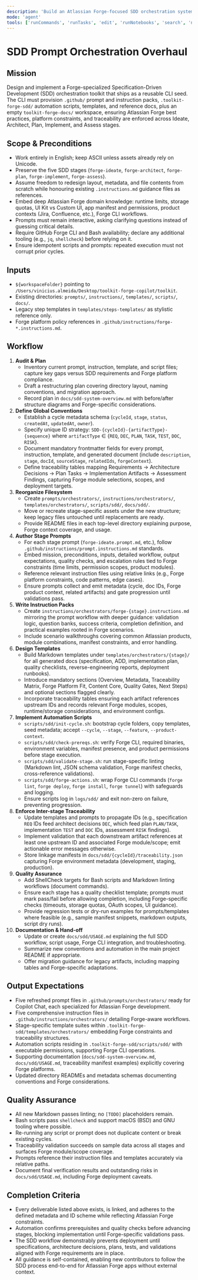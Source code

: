 ```yaml
---
description: 'Build an Atlassian Forge-focused SDD orchestration system with prompts, instructions, templates, and automation'
mode: 'agent'
tools: ['runCommands', 'runTasks', 'edit', 'runNotebooks', 'search', 'new', 'github/github-mcp-server/*', 'extensions', 'todos', 'usages', 'vscodeAPI', 'problems', 'changes', 'testFailure', 'openSimpleBrowser', 'fetch', 'githubRepo', 'betterthantomorrow.joyride/joyride-eval', 'betterthantomorrow.joyride/human-intelligence']
---
```


# SDD Prompt Orchestration Overhaul

## Mission
Design and implement a Forge-specialized Specification-Driven Development (SDD) orchestration toolkit that ships as a reusable CLI seed. The CLI must provision `.github/` prompt and instruction packs, `.toolkit-forge-sdd/` automation scripts, templates, and reference docs, plus an empty `toolkit-forge-docs/` workspace, ensuring Atlassian Forge best practices, platform constraints, and traceability are enforced across Ideate, Architect, Plan, Implement, and Assess stages.

## Scope & Preconditions
- Work entirely in English; keep ASCII unless assets already rely on Unicode.
- Preserve the five SDD stages (`forge-ideate`, `forge-architect`, `forge-plan`, `forge-implement`, `forge-assess`).
- Assume freedom to redesign layout, metadata, and file contents from scratch while honouring existing `.instructions.md` guidance files as references.
- Embed deep Atlassian Forge domain knowledge: runtime limits, storage quotas, UI Kit vs Custom UI, app manifest and permissions, product contexts (Jira, Confluence, etc.), Forge CLI workflows.
- Prompts must remain interactive, asking clarifying questions instead of guessing critical details.
- Require GitHub Forge CLI and Bash availability; declare any additional tooling (e.g., `jq`, `shellcheck`) before relying on it.
- Ensure idempotent scripts and prompts: repeated execution must not corrupt prior cycles.

## Inputs
- `${workspaceFolder}` pointing to `/Users/vinicius.almeida/Desktop/toolkit-forge-copilot/toolkit`.
- Existing directories: `prompts/`, `instructions/`, `templates/`, `scripts/`, `docs/`.
- Legacy step templates in `templates/steps-templates/` as stylistic reference only.
- Forge platform policy references in `.github/instructions/forge-*.instructions.md`.

## Workflow
1. **Audit & Plan**
   - Inventory current prompt, instruction, template, and script files; capture key gaps versus SDD requirements and Forge platform compliance.
   - Draft a restructuring plan covering directory layout, naming conventions, and migration approach.
   - Record plan in `docs/sdd-system-overview.md` with before/after structure diagrams and Forge-specific considerations.
2. **Define Global Conventions**
   - Establish a cycle metadata schema (`cycleId`, `stage`, `status`, `createdAt`, `updatedAt`, `owner`).
   - Specify unique ID strategy: `SDD-{cycleId}-{artifactType}-{sequence}` where `artifactType` ∈ {`REQ`, `DEC`, `PLAN`, `TASK`, `TEST`, `DOC`, `RISK`}.
   - Document mandatory frontmatter fields for every prompt, instruction, template, and generated document (include `description`, `stage`, `docId`, `sourceStage`, `relatedIds`, `forgeContext`).
   - Define traceability tables mapping Requirements → Architecture Decisions → Plan Tasks → Implementation Artifacts → Assessment Findings, capturing Forge module selections, scopes, and deployment targets.
3. **Reorganize Filesystem**
   - Create `prompts/orchestrators/`, `instructions/orchestrators/`, `templates/orchestrators/`, `scripts/sdd/`, `docs/sdd/`.
   - Move or recreate stage-specific assets under the new structure; keep legacy files untouched until replacements are ready.
   - Provide README files in each top-level directory explaining purpose, Forge context coverage, and usage.
4. **Author Stage Prompts**
   - For each stage prompt (`forge-ideate.prompt.md`, etc.), follow `.github/instructions/prompt.instructions.md` standards.
   - Embed mission, preconditions, inputs, detailed workflow, output expectations, quality checks, and escalation rules tied to Forge constraints (time limits, permission scopes, product modules).
   - Reference relevant instruction files using relative links (e.g., Forge platform constraints, code patterns, edge cases).
   - Ensure prompts collect and emit metadata (cycle, doc IDs, Forge product context, related artifacts) and gate progression until validations pass.
5. **Write Instruction Packs**
   - Create `instructions/orchestrators/forge-{stage}.instructions.md` mirroring the prompt workflow with deeper guidance: validation logic, question banks, success criteria, completion definition, and practical examples rooted in Forge scenarios.
   - Include scenario walkthroughs covering common Atlassian products, module combinations, manifest constraints, and error handling.
6. **Design Templates**
   - Build Markdown templates under `templates/orchestrators/{stage}/` for all generated docs (specification, ADD, implementation plan, quality checklists, reverse-engineering reports, deployment runbooks).
   - Introduce mandatory sections (Overview, Metadata, Traceability Matrix, Forge Platform Fit, Content Core, Quality Gates, Next Steps) and optional sections flagged clearly.
   - Incorporate traceability tables ensuring each artifact references upstream IDs and records relevant Forge modules, scopes, runtime/storage considerations, and environment configs.
7. **Implement Automation Scripts**
   - `scripts/sdd/init-cycle.sh`: bootstrap cycle folders, copy templates, seed metadata; accept `--cycle`, `--stage`, `--feature`, `--product-context`.
   - `scripts/sdd/check-prereqs.sh`: verify Forge CLI, required binaries, environment variables, manifest presence, and product permissions before stage execution.
   - `scripts/sdd/validate-stage.sh`: run stage-specific linting (Markdown lint, JSON schema validation, Forge manifest checks, cross-reference validations).
   - `scripts/sdd/forge-actions.sh`: wrap Forge CLI commands (`forge lint`, `forge deploy`, `forge install`, `forge tunnel`) with safeguards and logging.
   - Ensure scripts log in `logs/sdd/` and exit non-zero on failure, preventing progression.
8. **Enforce Inter-stage Traceability**
   - Update templates and prompts to propagate IDs (e.g., specification `REQ` IDs feed architect decisions `DEC`, which feed plan `PLAN/TASK`, implementation `TEST` and `DOC` IDs, assessment `RISK` findings).
   - Implement validation that each downstream artifact references at least one upstream ID and associated Forge module/scope; emit actionable error messages otherwise.
   - Store linkage manifests in `docs/sdd/{cycleId}/traceability.json` capturing Forge environment metadata (development, staging, production).
9. **Quality Assurance**
   - Add ShellCheck targets for Bash scripts and Markdown linting workflows (document commands).
   - Ensure each stage has a quality checklist template; prompts must mark pass/fail before allowing completion, including Forge-specific checks (timeouts, storage quotas, OAuth scopes, UI guidance).
   - Provide regression tests or dry-run examples for prompts/templates where feasible (e.g., sample manifest snippets, markdown outputs, script dry runs).
10. **Documentation & Hand-off**
    - Update or create `docs/sdd/USAGE.md` explaining the full SDD workflow, script usage, Forge CLI integration, and troubleshooting.
    - Summarize new conventions and automation in the main project README if appropriate.
    - Offer migration guidance for legacy artifacts, including mapping tables and Forge-specific adaptations.

## Output Expectations
- Five refreshed prompt files in `.github/prompts/orchestrators/` ready for Copilot Chat, each specialized for Atlassian Forge development.
- Five comprehensive instruction files in `.github/instructions/orchestrators/` detailing Forge-aware workflows.
- Stage-specific template suites within `.toolkit-forge-sdd/templates/orchestrators/` embedding Forge constraints and traceability structures.
- Automation scripts residing in `.toolkit-forge-sdd/scripts/sdd/` with executable permissions, supporting Forge CLI operations.
- Supporting documentation (`docs/sdd-system-overview.md`, `docs/sdd/USAGE.md`, traceability manifest examples) explicitly covering Forge platforms.
- Updated directory READMEs and metadata schemas documenting conventions and Forge considerations.

## Quality Assurance
- All new Markdown passes linting; no `[TODO]` placeholders remain.
- Bash scripts pass `shellcheck` and support macOS (BSD) and GNU tooling where possible.
- Re-running any script or prompt does not duplicate content or break existing cycles.
- Traceability validation succeeds on sample data across all stages and surfaces Forge module/scope coverage.
- Prompts reference their instruction files and templates accurately via relative paths.
- Document final verification results and outstanding risks in `docs/sdd/USAGE.md`, including Forge deployment caveats.

## Completion Criteria
- Every deliverable listed above exists, is linked, and adheres to the defined metadata and ID scheme while reflecting Atlassian Forge constraints.
- Automation confirms prerequisites and quality checks before advancing stages, blocking implementation until Forge-specific validations pass.
- The SDD workflow demonstrably prevents deployment until specifications, architecture decisions, plans, tests, and validations aligned with Forge requirements are in place.
- All guidance is self-contained, enabling new contributors to follow the SDD process end-to-end for Atlassian Forge apps without external context.